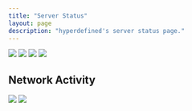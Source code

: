 ```yaml
---
title: "Server Status"
layout: page
description: "hyperdefined's server status page."
---
```

<img src="https://status.hyper.lol/badge.svg?chart=system.cpu&refresh=auto"></img>
<img src="https://status.hyper.lol/badge.svg?chart=system.load&refresh=auto"></img>
<img src="https://status.hyper.lol/badge.svg?chart=system.uptime&refresh=auto"></img>
<img src="https://status.hyper.lol/badge.svg?chart=mem.available&refresh=auto"></img>
<h2>Network Activity</h2>
<img src="https://hyper.lol/status/overall.png">
<img src="https://hyper.lol/status/top5.png">
